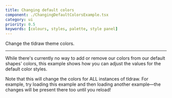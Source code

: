 ```yaml
---
title: Changing default colors
component: ./ChangingDefaultColorsExample.tsx
category: ui
priority: 0.5
keywords: [colours, styles, palette, style panel]
---
```


Change the tldraw theme colors.

---

While there's currently no way to add or remove our colors from our default shapes' colors, this example shows how you can adjust the values for the default color styles.

Note that this will change the colors for ALL instances of tldraw. For example, try loading this example and then loading another example—the changes will be present there too until you reload!
